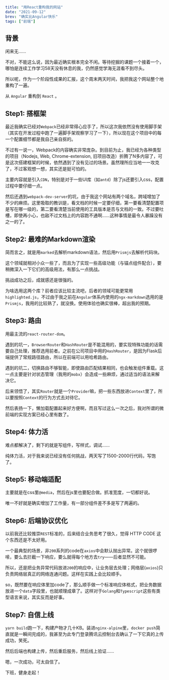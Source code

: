 ```yaml lw-blog-meta
title: "用React重构我的网站"
date: "2021-09-12"
brev: "确实比Angular快乐"
tags: ["前端"]
```

## 背景

闲来无……

不对，不能这么说，因为最近确实根本完全不闲。等待挖掘的课题一个接着一个，哪怕是连续工作学习58天没有休息的我，仍然感觉学海无涯看不到尽头。

所以呢，作为一个阶段性成果的汇报，这个周末两天时间，我把我这个网站整个地重构了一遍。

从 `Angular` 重构到 `React` 。

## Step1: 搭框架

最近我确实已经对`Webpack`已经非常得心应手了，所以这次我依然没有使用脚手架（其实在开发过程中跑了一遍脚手架观察学习了一下），所以现在这个项目中的每一个配置细节都是我自己亲自抠的。

不过有一说一，Webpack的内容确实非常庞杂。到目前为止，我已经为各种类型的项目（Nodejs, Web, Chrome-extension, 旧项目改造）折腾了N多内容了，可是这次搭建框架的时候，依然遇到了没有见过的场景。虽然理所应当地一一攻克了，不过客观想一想，其实还是挺可怕的。

主要内容就是引入`CDN`，特别是对于一些UI库（如`antd`）除了js还要引入css，配置过程中要仔细一点。

然后还遇到`webpack-dev-server`的坑，由于我这个网站有两个域名，跨域增加了不少的麻烦。这里吸取的教训是，看文档的时候一定要仔细，第一要看清楚配置项是写在哪一级的，第二要看清楚当前使用的工具版本是否与文档的一致。不过要吐槽，即使再小心，也敌不过文档上的内容跑不通啊……这种事情是最令人暴躁没有之一的了。

## Step2: 最难的Markdown渲染

简而言之，就是用`marked`去解析markdown语法，然后用`Prismjs`去解析代码块。

这个领域就相对小众一些了，而且为了实现一些高级功能（与锚点组件配合），要稍微深入一下它们的高级用法，有那么一点挑战。

挑战成功之后，成就感还是很强的。

为啥选用这两个库？前者应该比较主流吧，后者的领域可能更常用`highlighted.js`，不过由于我之前在`Angular`体系内使用的`ngx-markdown`选用的是`Prismjs`，我用的比较熟了，就没换。使用体验也确实很棒，超出我的预期。

## Step3: 路由

用最主流的`react-router-dom`。

遇到的坑一，`BrowserRouter`和`HashRouter`是不能混用的，要实现特殊功能的话需要自己处理，推荐选用前者。之前在公司项目中用的`HashRouter`，是因为Flask后端提供了常规路径路由，所以在前端可以用哈希路由。

遇到的坑二，切换路由不够智能，即使路由匹配结果相同，也会触发组件重载。这一点主要是针对状态管理（我用的`mobx`）会造成一些麻烦，通过适当的语法来解决它。

后来领悟了，其实`Router`就是一个`Provider`嘛，把一些东西放进`Context`里了，所以要按照`Context`的行为方式去对待它。

然后表扬一下，懒加载配置起来好方便啊，而且写过这么一次之后，我对所谓的微前端的实现方案已经心里有数了。

## Step4: 体力活

难点都解决了，剩下的就是写组件，写样式，调试……

纯体力活，对于我来说已经没有任何挑战，两天写了1500-2000行代码，写饱了。

## Step5: 移动端适配

主要就是在css里`@media`，然后在js里也要配合做。抓准宽度，一切都好说。

唯一不好就是确实增加了工作量，有一部分组件差不多是写了两遍的。

## Step6: 后端协议优化

以前我还比较推崇`REST`标准的，后来结合业务思考了很久，觉得 HTTP CODE 这个东西还是不太好用。

一个最典型的场景，非`200`系列的code在`axios`中会默认抛出异常。这个就很啰嗦，要么去拦截一下响应，要么就得每个地方去`try`——后者显然不可能。

所以，还是把业务异常代码放进`200`的响应中，让业务层去处理；网络层(`axios`)只负责网络层真正的网络连通问题。这样在实践上会比较顺手。

so，既然要在响应体里加code了，那么顺手做一个标准响应体格式，把业务数据放进一个`data`字段里，也就顺理成章了。这样对于`Golang`和`Typescript`这些有类型语言来说，其实反而是好事。

## Step7: 自信上线

`yarn build`跑一下，构建产物才几十KB。装进`nginx-alpine`里，`docker push`简直就是一瞬间完成的，我甚至为此专门登录腾讯云控制台去确认了一下它真的上传成功，笑死。

然后后端也构建上传，然后重启服务，然后线上验证……

嗯，一次成功，可太自信了。

下班，健身走起！
